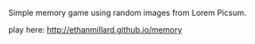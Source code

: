 Simple memory game using random images from Lorem Picsum.

play here:
http://ethanmillard.github.io/memory